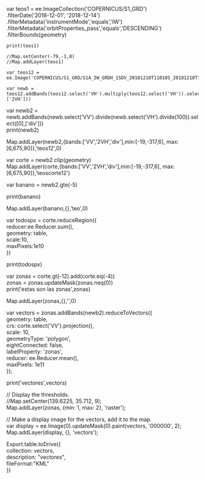 var teos1 = ee.ImageCollection('COPERNICUS/S1_GRD')  
    .filterDate('2018-12-01', '2018-12-14')  
    .filterMetadata('instrumentMode','equals','IW')  
    .filterMetadata('orbitProperties_pass','equals','DESCENDING')  
    .filterBounds(geometry)  
    
    print(teos1)  
    
    //Map.setCenter(-79,-1,8)  
    //Map.addLayer(teos1)  
    
    var teos12 = ee.Image('COPERNICUS/S1_GRD/S1A_IW_GRDH_1SDV_20181210T110105_20181210T110134_024962_02C050_F058')  
    
    var newb = teos12.addBands(teos12.select('VH').multiply(teos12.select('VH')).select([0],['2VH']))  
   
   var newb2 = newb.addBands(newb.select('VV').divide(newb.select('VH').divide(100)).select([0],['div']))  
   print(newb2)  
   
   Map.addLayer(newb2,{bands:['VV','2VH','div'],min:[-19,-317,6], max:[6,675,90]},'teos12',0)  
   
   var corte = newb2.clip(geometry)  
   Map.addLayer(corte,{bands:['VV','2VH','div'],min:[-19,-317,6], max:[6,675,90]},'teoscorte12')  
   
   
   var banano = newb2.gte(-5)  
  
   print(banano)  
  
  Map.addLayer(banano,{},'teo',0)  
  
  var todospx = corte.reduceRegion({  
    reducer:ee.Reducer.sum(),  
    geometry: table,  
    scale:10,  
    maxPixels:1e10  
  })
  
  
  print(todospx)
  
  var zonas = corte.gt(-12).add(corte.eq(-4))  
  zonas = zonas.updateMask(zonas.neq(0))  
  print('estas son las zonas',zonas)  
  
  
Map.addLayer(zonas,{},'',0)
  
  var vectors = zonas.addBands(newb2).reduceToVectors({  
  geometry: table,  
  crs: corte.select('VV').projection(),  
  scale: 10,  
  geometryType: 'polygon',  
  eightConnected: false,  
  labelProperty: 'zonas',  
  reducer: ee.Reducer.mean(),  
  maxPixels: 1e11  
});

print('vectores',vectors)

// Display the thresholds.  
//Map.setCenter(139.6225, 35.712, 9);  
Map.addLayer(zonas, {min: 1, max: 2}, 'raster');  

// Make a display image for the vectors, add it to the map.  
var display = ee.Image(0).updateMask(0).paint(vectors, '000000', 2);  
Map.addLayer(display, {}, 'vectors');  

Export.table.toDrive({  
  collection: vectors,   
  description: "vectores",   
    fileFormat:"KML"  
})
